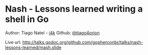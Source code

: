 # Nash - Lessons learned writing a shell in Go

Author: Tiago Natel - [i4k](https://twitter.com/_i4k_)
Github: [@tiago4orion](https://github.com/tiago4orion)

Live url: http://talks.godoc.org/github.com/gopherconbr/talks/nash-lessons-learned/mash.slide

